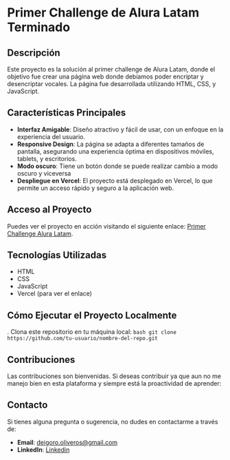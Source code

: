 # Primer Challenge de Alura Latam Terminado

## Descripción

Este proyecto es la solución al primer challenge de Alura Latam, donde el objetivo fue crear una página web donde debíamos poder encriptar y desencriptar vocales. La página fue desarrollada utilizando HTML, CSS, y JavaScript.

## Características Principales

- **Interfaz Amigable**: Diseño atractivo y fácil de usar, con un enfoque en la experiencia del usuario.
- **Responsive Design**: La página se adapta a diferentes tamaños de pantalla, asegurando una experiencia óptima en dispositivos móviles, tablets, y escritorios.
- **Modo oscuro**: Tiene un botón donde se puede realizar cambio a modo oscuro y viceversa
- **Despliegue en Vercel**: El proyecto está desplegado en Vercel, lo que permite un acceso rápido y seguro a la aplicación web.

## Acceso al Proyecto

Puedes ver el proyecto en acción visitando el siguiente enlace: [Primer Challenge Alura Latam](https://primer-challege-alura-terminado-33yp.vercel.app/).

## Tecnologías Utilizadas

- HTML
- CSS
- JavaScript
- Vercel (para ver el enlace)

## Cómo Ejecutar el Proyecto Localmente

. Clona este repositorio en tu máquina local:
    ```bash
    git clone https://github.com/tu-usuario/nombre-del-repo.git
    ```

## Contribuciones

Las contribuciones son bienvenidas. Si deseas contribuir ya que aun no me manejo bien en esta plataforma y siempre está la proactividad de aprender:

## Contacto

Si tienes alguna pregunta o sugerencia, no dudes en contactarme a través de:

- **Email**: deigoro.oliveros@gmail.com
- **LinkedIn**: [Linkedin](https://www.linkedin.com/in/deigoro-oliveros/)
